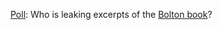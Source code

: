 <a href="https://twitter.com/davewiner/status/1223392025648738306">Poll</a>: Who is leaking excerpts of the <a href="https://www.amazon.com/Room-Where-Happened-White-Memoir/dp/1982148039">Bolton book</a>?
